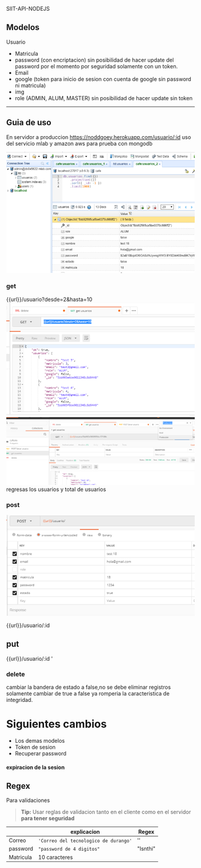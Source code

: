 
 SIIT-API-NODEJS

Modelos
-------------------
  Usuario
 - Matricula
 - password (con encriptacion) sin posibilidad de hacer update del
   password por el momento por seguridad solamente con un token.
 - Email
 - google (token para inicio de sesion con cuenta de google sin password ni matricula)
 - img
 - role (ADMIN, ALUM, MASTER) sin posibilidad de hacer update sin token

--------------------

## Guia de uso

 En servidor a produccion https://noddgoey.herokuapp.com/usuario/:id
 uso del servicio mlab y amazon aws para prueba con mongodb
 
 ![database](https://github.com/ReneI/SIIT-API-NODEJS/blob/master/Guide/database.PNG?raw=true)
 ### get
 {{url}}/usuario?desde=2&hasta=10
 ![get](https://github.com/ReneI/SIIT-API-NODEJS/blob/master/Guide/get.PNG?raw=true)
 ![get](https://github.com/ReneI/SIIT-API-NODEJS/blob/master/Guide/postman.PNG?raw=true)
 regresas los usuarios y total de usuarios
 ###  post
 ![Screenshot](https://github.com/ReneI/SIIT-API-NODEJS/blob/master/Guide/post.PNG?raw=true)

 {{url}}/usuario/:id
 ## put
  
 {{url}}/usuario/:id
'
 

### delete 
cambiar la bandera de estado a false,no se debe eliminar registros solamente cambiar de true a false ya
romperia la caracteristica de integridad.

# Siguientes cambios
- Los demas modelos
- Token de sesion 
- Recuperar password
#### expiracion de la sesion 







## Regex 

Para validaciones

> **Tip:**  Usar reglas de validacion tanto en el cliente como en el servidor **para tener seguridad**

|                |explicacion |Regex|
|----------------|-------------------------------|-----------------------------|
|Correo|`'Correo del tecnologico de durango'`            |''            |
|password          |`"password de 4 digitos"`            |"Isnthi"            |
|Matricula|  10 caracteres| 



